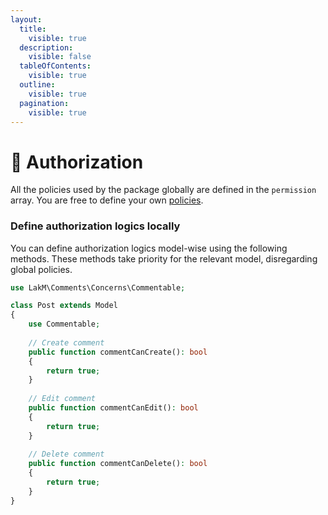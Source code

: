```yaml
---
layout:
  title:
    visible: true
  description:
    visible: false
  tableOfContents:
    visible: true
  outline:
    visible: true
  pagination:
    visible: true
---
```


# 🔐 Authorization

All the policies used by the package globally are defined in the `permission` array. You are free to define your own [policies](https://laravel.com/docs/11.x/authorization).

### Define authorization logics locally

You can define authorization logics model-wise using the following methods. These methods take priority for the relevant model, disregarding global policies.

```php
use LakM\Comments\Concerns\Commentable;

class Post extends Model
{
    use Commentable;
    
    // Create comment
    public function commentCanCreate(): bool
    {
        return true;
    }
    
    // Edit comment
    public function commentCanEdit(): bool
    {
        return true;
    }
    
    // Delete comment
    public function commentCanDelete(): bool
    {
        return true;
    }
}
```
